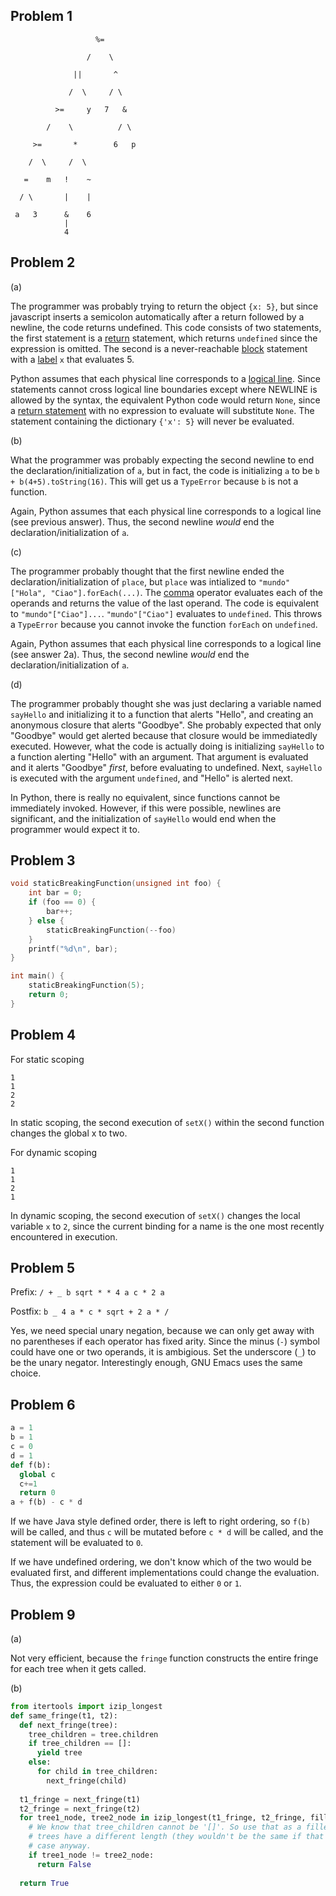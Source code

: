## Problem 1
```
                   %=

                 /    \

              ||       ^

             /  \     / \

          >=     y   7   &

        /    \          / \

     >=       *        6   p

    /  \     /  \

   =    m   !    ~

  / \       |    |

 a   3      &    6
            |
            4
```
## Problem 2

(a)

The programmer was probably trying to return the object `{x: 5}`, 
but since javascript inserts a semicolon automatically after a
return followed by a newline, the code returns undefined. This
code consists of two statements, the first statement is a [return](https://developer.mozilla.org/en-US/docs/Web/JavaScript/Reference/Statements/return) statement, which returns `undefined` since the expression is omitted. The second is a never-reachable [block](https://developer.mozilla.org/en-US/docs/Web/JavaScript/Reference/Statements/block) statement
with a [label](https://developer.mozilla.org/en-US/docs/Web/JavaScript/Reference/Statements/label) `x` that evaluates 5.

Python assumes that each physical line corresponds to a [logical line](https://docs.python.org/2/reference/lexical_analysis.html#logical-lines). Since statements cannot cross logical line boundaries except where NEWLINE is allowed by the syntax, the equivalent Python code would return `None`, since a [return statement](https://docs.python.org/2/reference/simple_stmts.html#the-return-statement) with no expression to evaluate will substitute `None`. The statement containing the dictionary `{'x': 5}` will never
be evaluated.

(b)

What the programmer was probably expecting the second newline to end the
declaration/initialization of `a`, but in fact, the code is 
initializing `a` to be `b +
b(4+5).toString(16)`. This will get us a `TypeError` because `b` is not a
function.

Again, Python assumes that each physical line corresponds to a logical line (see previous answer). Thus, the second newline <em>would</em> end the declaration/initialization of `a`.


(c)

The programmer probably thought that the first newline ended the
declaration/initialization of `place`, but `place` was intialized to
`"mundo"["Hola", "Ciao"].forEach(...)`. The [comma](https://developer.mozilla.org/en-US/docs/Web/JavaScript/Reference/Operators/Comma_Operator) operator evaluates each
of the operands and returns the value of the last operand. The code is
equivalent to `"mundo"["Ciao"]...`. `"mundo"["Ciao"]` evaluates to 
`undefined`. This throws a `TypeError` because you cannot invoke the
function `forEach` on `undefined`.  

Again, Python assumes that each physical line corresponds to a logical line (see answer 2a). Thus, the second newline <em>would</em> end the declaration/initialization of `a`.


(d)

The programmer probably thought she was just declaring a variable named
`sayHello` and initializing it to a function that alerts "Hello", and 
creating an anonymous closure that alerts "Goodbye". She probably expected
that only "Goodbye" would get alerted because that closure would be
immediatedly executed. However, what the code is actually doing is initializing
`sayHello` to a function alerting "Hello" with an argument. That argument
is evaluated and it alerts "Goodbye" *first*, before evaluating to
undefined. Next, `sayHello` is executed with the argument `undefined`,
and "Hello" is alerted next. 

In Python, there is really no equivalent, since functions 
cannot be immediately invoked. However, if this were possible, newlines
are significant, and the initialization of `sayHello` would end when the
programmer would expect it to. 

## Problem 3 

```c
void staticBreakingFunction(unsigned int foo) {
    int bar = 0;
    if (foo == 0) {
        bar++;
    } else {
        staticBreakingFunction(--foo)
    }
    printf("%d\n", bar);
}

int main() {
    staticBreakingFunction(5);
    return 0;
}
```

## Problem 4

For static scoping
```
1
1
2
2
```
In static scoping, the second execution of `setX()` within the second function
changes the global x to two.

For dynamic scoping
```
1
1
2
1
```
In dynamic scoping, the second execution of `setX()` changes the local variable
`x` to `2`, since the current binding for a name is the one most recently
encountered in execution.

## Problem 5 

Prefix: `/ + _ b sqrt * * 4 a c * 2 a`

Postfix: `b _ 4 a * c * sqrt + 2 a * /`

Yes, we need special unary negation, because we can only get away with no
parentheses if each operator has fixed arity. Since the minus (`-`) symbol could
have one or two operands, it is ambigious. Set the underscore (`_`) to be the
unary negator. Interestingly enough, GNU Emacs uses the same choice. 

## Problem 6 

```python
a = 1
b = 1
c = 0
d = 1
def f(b):
  global c
  c+=1
  return 0
a + f(b) - c * d
```

If we have Java style defined order, there is left to right ordering, so `f(b)`
will be called, and thus `c` will be mutated before `c * d` will be called, and
the statement will be evaluated to `0`. 

If we have undefined ordering, we don't know which of the two would be evaluated
first, and different implementations could change the evaluation. Thus, the
expression could be evaluated to either `0` or `1`. 

## Problem 9
 
(a)

Not very efficient, because the `fringe` function constructs the entire
fringe for each tree when it gets called. 

(b)
 
```python
from itertools import izip_longest
def same_fringe(t1, t2):
  def next_fringe(tree):
    tree_children = tree.children
    if tree_children == []:
      yield tree
    else:
      for child in tree_children:
        next_fringe(child)
  
  t1_fringe = next_fringe(t1)
  t2_fringe = next_fringe(t2)
  for tree1_node, tree2_node in izip_longest(t1_fringe, t2_fringe, fillvalue=[]):
    # We know that tree_children cannot be '[]'. So use that as a filler if the
    # trees have a different length (they wouldn't be the same if that were the
    # case anyway.
    if tree1_node != tree2_node:
      return False
  
  return True
```

